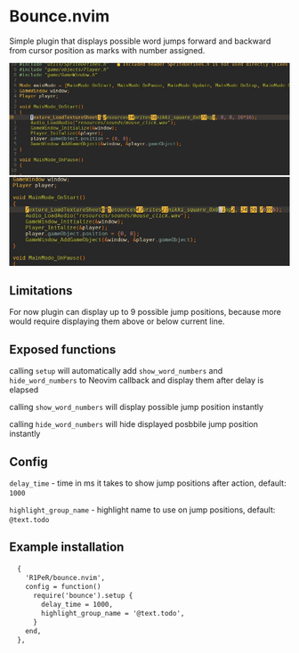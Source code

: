 # Bounce.nvim

Simple plugin that displays possible word jumps forward and backward from cursor position as marks with number assigned.

![Alt text](img/picture_1.JPG?raw=true "Forward possible jump positions")
![Alt text](img/picture_2.JPG?raw=true "Backward possible jump positions")

## Limitations

For now plugin can display up to 9 possible jump positions, because more would require displaying them above or below current line.

## Exposed functions

calling `setup` will automatically add `show_word_numbers` and `hide_word_numbers` to Neovim callback and display them after delay is elapsed

calling `show_word_numbers` will display possible jump position instantly

calling `hide_word_numbers` will hide displayed posbbile jump position instantly

## Config

`delay_time` - time in ms it takes to show jump positions after action, default: `1000`

`highlight_group_name` - highlight name to use on jump positions, default: `@text.todo`

## Example installation

```
  {
    'R1PeR/bounce.nvim',
    config = function()
      require('bounce').setup {
        delay_time = 1000,
        highlight_group_name = '@text.todo',
      }
    end,
  },
```